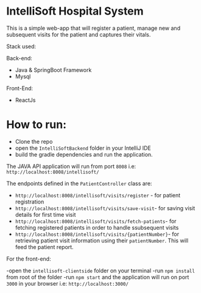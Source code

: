 # IntelliSoft Hospital System

This is a simple web-app that will register a patient, manage new and subsequent visits for the patient and captures their vitals.

Stack used:

Back-end:
- Java & SpringBoot Framework
- Mysql

Front-End:
- ReactJs

# How to run:

- Clone the repo
- open the `IntelliSoftBackend` folder in your IntelliJ IDE
- build the gradle dependencies and run the application. 

The JAVA API application will run from port `8008` i.e: `http://localhost:8008/intellisoft/`

The endpoints defined in the `PatientController` class are:

- `http://localhost:8008/intellisoft/visits/register` - for patient registration
- `http://localhost:8008/intellisoft/visits/save-visit`- for saving visit details for first time visit
- `http://localhost:8008/intellisoft/visits/fetch-patients`- for fetching registered patients in order to handle ssubsequent visits
- `http://localhost:8008/intellisoft/visits/{patientNumber}`- for retrieving patient visit information using their `patientNumber`. This will feed the patient report.


For the front-end:

-open the `intellisoft-clientside` folder on your terminal
-run `npm install` from root of the folder
-run `npm start` and the application will run on port `3000` in your browser i.e: `http://localhost:3000/`
